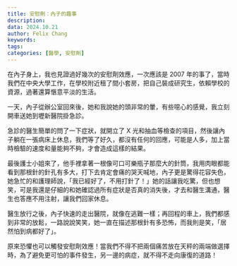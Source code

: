 ```yaml
---
title: 安慰劑：內子的趣事
description: 
data: 2024.10.21
author: Felix Chang
keywords:
tags:
categories: [醫學, 安慰劑]
---
```


在內子身上，我也見證過好幾次的安慰劑效應，一次應該是 2007 年的事了，當時我們在中央大學工作，在學校附近租了間小套房，把自己裝成研究生，依賴學校的資源，過著還算愜意平淡的生活。

一天，內子從辦公室回來後，她和我說她的頭非常的暈，有些噁心的感覺，我立刻開車送她到壢新醫院掛急診。

急診的醫生簡單的問了一下症狀，就開立了 X 光和抽血等檢查的項目，然後讓內子躺在一張病床上休息，我們等了好久，都沒有任何的回應，可能是人多，加上當時檢驗的速度和量能夠不夠，才會造成這樣的結果。

最後護士小姐來了，他手裡拿著一根像可口可樂瓶子那麼大的針筒，我用肉眼都能看到那根針的針孔有多大，打下去肯定會痛的哭天喊地，內子更是驚得花容失色，她急忙的和護理師說，「我已經好了，不用打針了！」她的話讓我吃驚，但也想笑，可是我還是仔細的和她確認過所有症狀是否真的消失後，才去和醫生溝通，醫生也答應不用注射，讓我們回家休息。

醫生放行之後，內子快速的走出醫院，就像在逃難一樣；再回程的車上，我們都感到非常的放鬆，一路說說笑笑，她一直在描述那根針有多恐怖，而我則是笑，「居然怕到病都好了」。

原來恐懼也可以觸發安慰劑效應！當我們不得不把兩個痛苦放在天秤的兩端做選擇時，為了避免更可怕的事件發生，另一邊的病症，就不得不走向康復的道路！

